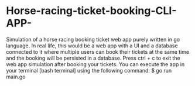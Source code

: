 # Horse-racing-ticket-booking-CLI-APP-

Simulation of a horse racing booking ticket web app purely written in go language. In real life, this would be a web app with a UI and a database connected to it where multiple users can book their tickets at the same time and the booking will be persisted in a database.
Press ctrl + c to exit the web app simulation after booking your tickets.
You can execute the app in your terminal [bash terminal] using the following command: $ go run main.go
